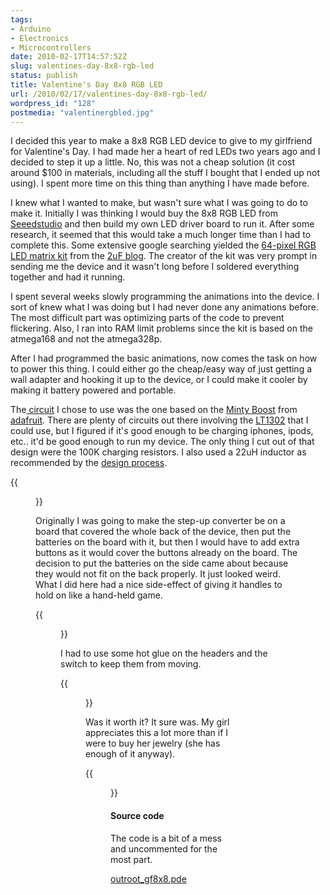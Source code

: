 ```yaml
---
tags:
- Arduino
- Electronics
- Microcontrollers
date: 2010-02-17T14:57:52Z
slug: valentines-day-8x8-rgb-led
status: publish
title: Valentine's Day 8x8 RGB LED
url: /2010/02/17/valentines-day-8x8-rgb-led/
wordpress_id: "128"
postmedia: "valentinergbled.jpg"
---
```


I decided this year to make a 8x8 RGB LED device to give to my girlfriend for Valentine's Day. I had made her a heart of red LEDs two years ago and I decided to step it up a little. No, this was not a cheap solution (it cost around $100 in materials, including all the stuff I bought that I ended up not using). I spent more time on this thing than anything I have made before.

I knew what I wanted to make, but wasn't sure what I was going to do to make it. Initially I was thinking I would buy the 8x8 RGB LED from [Seeedstudio](http://www.seeedstudio.com/depot/60mm-square-88-led-matrix-super-bright-rgb-p-113.html?cPath=32_20) and then build my own LED driver board to run it. After some research, it seemed that this would take a much longer time than I had to complete this. Some extensive google searching yielded the [64-pixel RGB LED matrix kit](https://shop.spitzenpfeil.org/index.php?main_page=product_info&cPath=3_9&products_id=11) from the [2uF blog](http://blog.spitzenpfeil.org/wordpress/). The creator of the kit was very prompt in sending me the device and it wasn't long before I soldered everything together and had it running.

I spent several weeks slowly programming the animations into the device. I sort of knew what I was doing but I had never done any animations before. The most difficult part was optimizing parts of the code to prevent flickering. Also, I ran into RAM limit problems since the kit is based on the atmega168 and not the atmega328p.

After I had programmed the basic animations, now comes the task on how to power this thing. I could either go the cheap/easy way of just getting a wall adapter and hooking it up to the device, or I could make it cooler by making it battery powered and portable.

The[ circuit](http://www.ladyada.net/images/mintyboost/mintyboostv2sch.png) I chose to use was the one based on the [Minty Boost](http://www.ladyada.net/make/mintyboost/index.html) from [adafruit](http://www.adafruit.com/). There are plenty of circuits out there involving the [LT1302](http://www.linear.com/pc/productDetail.jsp?navId=H0,C1,C1003,C1042,C1031,C1060,P1029) that I could use, but I figured if it's good enough to be charging iphones, ipods, etc.. it'd be good enough to run my device. The only thing I cut out of that design were the 100K charging resistors. I also used a 22uH inductor as recommended by the [design process](http://www.ladyada.net/make/mintyboost/process.html).

{{<figure src="/downloads/wp-content/uploads/2010/02/IMG_0015.jpg" title="Back of device">}}

Originally I was going to make the step-up converter be on a board that covered the whole back of the device, then put the batteries on the board with it, but then I would have to add extra buttons as it would cover the buttons already on the board. The decision to put the batteries on the side came about because they would not fit on the back properly. It just looked weird. What I did here had a nice side-effect of giving it handles to hold on like a hand-held game.

{{<figure src="/downloads/wp-content/uploads/2010/02/IMG_0020.jpg" title="Step-up converter board">}}

I had to use some hot glue on the headers and the switch to keep them from moving.

{{<figure src="/downloads/wp-content/uploads/2010/02/IMG_0019.jpg" title="Bottom of step-up converter">}}

Was it worth it? It sure was. My girl appreciates this a lot more than if I were to buy her jewelry (she has enough of it anyway).

{{<figure src="/downloads/wp-content/uploads/2010/02/IMG_0021.jpg" title="Red heart">}}


#### Source code


The code is a bit of a mess and uncommented for the most part.

[outroot_gf8x8.pde](/downloads/wp-content/uploads/2010/02/outroot_gf8x8.pde)
